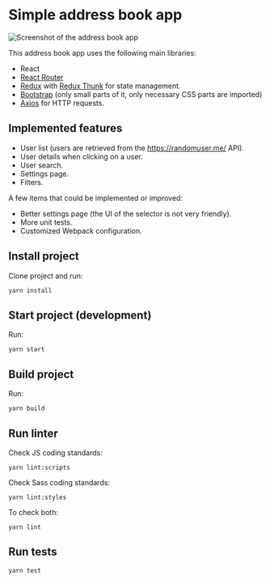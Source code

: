 # Simple address book app

![Screenshot of the address book app](https://misc.s3.fr-par.scw.cloud/userlist.png)

This address book app uses the following main libraries:

* React
* [React Router](https://reacttraining.com/react-router/web/guides/quick-start)
* [Redux](https://redux.js.org/) with [Redux Thunk](https://github.com/reduxjs/redux-thunk) for state management.
* [Bootstrap](https://getbootstrap.com/) (only small parts of it, only necessary CSS parts are imported)
* [Axios](https://github.com/axios/axios) for HTTP requests.

## Implemented features

* User list (users are retrieved from the https://randomuser.me/ API).
* User details when clicking on a user.
* User search.
* Settings page.
* Filters.

A few items that could be implemented or improved:

* Better settings page (the UI of the selector is not very friendly).
* More unit tests.
* Customized Webpack configuration.

## Install project

Clone project and run:

    yarn install

## Start project (development)

Run:

    yarn start

## Build project

Run:

    yarn build

## Run linter

Check JS coding standards:

    yarn lint:scripts

Check Sass coding standards:

    yarn lint:styles

To check both:

    yarn lint

## Run tests

    yarn test
